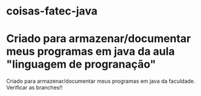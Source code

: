 # coisas-fatec-java

Criado para armazenar/documentar meus programas em java da aula "linguagem de progranação"
=======
Criado para armazenar/documentar meus programas em java da faculdade.
Verificar as branches!!